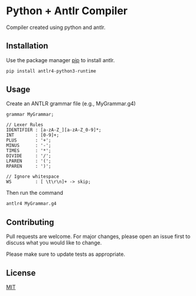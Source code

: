 # Python + Antlr Compiler

Compiler created using python and antlr.

## Installation

Use the package manager [pip](https://pip.pypa.io/en/stable/) to install antlr.

```bash
pip install antlr4-python3-runtime
```

## Usage
Create an ANTLR grammar file (e.g., MyGrammar.g4)
```g4
grammar MyGrammar;

// Lexer Rules
IDENTIFIER : [a-zA-Z_][a-zA-Z_0-9]*;
INT        : [0-9]+;
PLUS       : '+';
MINUS      : '-';
TIMES      : '*';
DIVIDE     : '/';
LPAREN     : '(';
RPAREN     : ')';

// Ignore whitespace 
WS         : [ \t\r\n]+ -> skip; 
```

Then run the command
```bash
antlr4 MyGrammar.g4
```

## Contributing

Pull requests are welcome. For major changes, please open an issue first
to discuss what you would like to change.

Please make sure to update tests as appropriate.

## License

[MIT](https://choosealicense.com/licenses/mit/)